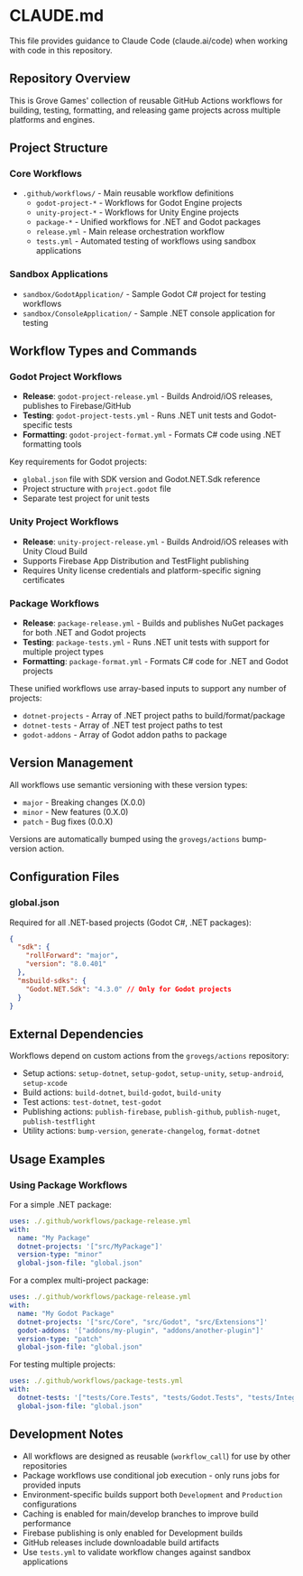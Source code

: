 # CLAUDE.md

This file provides guidance to Claude Code (claude.ai/code) when working with code in this repository.

## Repository Overview

This is Grove Games' collection of reusable GitHub Actions workflows for building, testing, formatting, and releasing game projects across multiple platforms and engines.

## Project Structure

### Core Workflows

- `.github/workflows/` - Main reusable workflow definitions
  - `godot-project-*` - Workflows for Godot Engine projects
  - `unity-project-*` - Workflows for Unity Engine projects
  - `package-*` - Unified workflows for .NET and Godot packages
  - `release.yml` - Main release orchestration workflow
  - `tests.yml` - Automated testing of workflows using sandbox applications

### Sandbox Applications

- `sandbox/GodotApplication/` - Sample Godot C# project for testing workflows
- `sandbox/ConsoleApplication/` - Sample .NET console application for testing

## Workflow Types and Commands

### Godot Project Workflows

- **Release**: `godot-project-release.yml` - Builds Android/iOS releases, publishes to Firebase/GitHub
- **Testing**: `godot-project-tests.yml` - Runs .NET unit tests and Godot-specific tests
- **Formatting**: `godot-project-format.yml` - Formats C# code using .NET formatting tools

Key requirements for Godot projects:

- `global.json` file with SDK version and Godot.NET.Sdk reference
- Project structure with `project.godot` file
- Separate test project for unit tests

### Unity Project Workflows

- **Release**: `unity-project-release.yml` - Builds Android/iOS releases with Unity Cloud Build
- Supports Firebase App Distribution and TestFlight publishing
- Requires Unity license credentials and platform-specific signing certificates

### Package Workflows

- **Release**: `package-release.yml` - Builds and publishes NuGet packages for both .NET and Godot projects
- **Testing**: `package-tests.yml` - Runs .NET unit tests with support for multiple project types
- **Formatting**: `package-format.yml` - Formats C# code for .NET and Godot projects

These unified workflows use array-based inputs to support any number of projects:

- `dotnet-projects` - Array of .NET project paths to build/format/package
- `dotnet-tests` - Array of .NET test project paths to test
- `godot-addons` - Array of Godot addon paths to package

## Version Management

All workflows use semantic versioning with these version types:

- `major` - Breaking changes (X.0.0)
- `minor` - New features (0.X.0)
- `patch` - Bug fixes (0.0.X)

Versions are automatically bumped using the `grovegs/actions` bump-version action.

## Configuration Files

### global.json

Required for all .NET-based projects (Godot C#, .NET packages):

```json
{
  "sdk": {
    "rollForward": "major",
    "version": "8.0.401"
  },
  "msbuild-sdks": {
    "Godot.NET.Sdk": "4.3.0" // Only for Godot projects
  }
}
```

## External Dependencies

Workflows depend on custom actions from the `grovegs/actions` repository:

- Setup actions: `setup-dotnet`, `setup-godot`, `setup-unity`, `setup-android`, `setup-xcode`
- Build actions: `build-dotnet`, `build-godot`, `build-unity`
- Test actions: `test-dotnet`, `test-godot`
- Publishing actions: `publish-firebase`, `publish-github`, `publish-nuget`, `publish-testflight`
- Utility actions: `bump-version`, `generate-changelog`, `format-dotnet`

## Usage Examples

### Using Package Workflows

For a simple .NET package:

```yaml
uses: ./.github/workflows/package-release.yml
with:
  name: "My Package"
  dotnet-projects: '["src/MyPackage"]'
  version-type: "minor"
  global-json-file: "global.json"
```

For a complex multi-project package:

```yaml
uses: ./.github/workflows/package-release.yml
with:
  name: "My Godot Package"
  dotnet-projects: '["src/Core", "src/Godot", "src/Extensions"]'
  godot-addons: '["addons/my-plugin", "addons/another-plugin"]'
  version-type: "patch"
  global-json-file: "global.json"
```

For testing multiple projects:

```yaml
uses: ./.github/workflows/package-tests.yml
with:
  dotnet-tests: '["tests/Core.Tests", "tests/Godot.Tests", "tests/Integration.Tests"]'
  global-json-file: "global.json"
```

## Development Notes

- All workflows are designed as reusable (`workflow_call`) for use by other repositories
- Package workflows use conditional job execution - only runs jobs for provided inputs
- Environment-specific builds support both `Development` and `Production` configurations
- Caching is enabled for main/develop branches to improve build performance
- Firebase publishing is only enabled for Development builds
- GitHub releases include downloadable build artifacts
- Use `tests.yml` to validate workflow changes against sandbox applications
